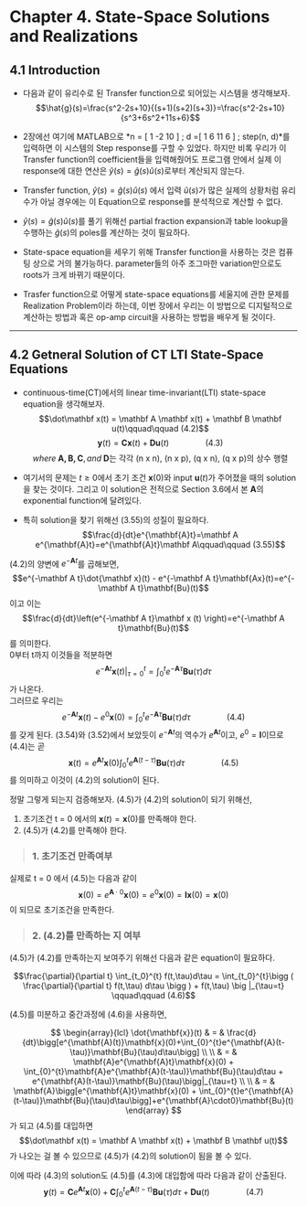 # Chapter 4. State-Space Solutions and Realizations

## 4.1 Introduction

- 다음과 같이 유리수로 된 Transfer function으로 되어있는 시스템을 생각해보자. 
$$\hat{g}(s)=\frac{s^2-2s+10}{(s+1)(s+2)(s+3)}=\frac{s^2-2s+10}{s^3+6s^2+11s+6}$$
- 2장에선 여기에 MATLAB으로 *n = [ 1 -2 10 ] ; d =[ 1 6 11 6 ] ; step(n, d)*를 입력하면 이 시스템의 Step response를 구할 수 있었다. 하지만 비록 우리가 이 Transfer function의 coefficient들을 입력해줬어도 프로그램 안에서 실제 이 response에 대한 연산은 $\hat{y}(s)=\hat{g}(s)\hat{u}(s)$로부터 계산되지 않는다.

- Transfer function, $\hat{y}(s)=\hat{g}(s)\hat{u}(s)$ 에서 입력 $\hat{u}(s)$가 많은 실제의 상황처럼 유리수가 아닐 경우에는 이 Equation으로 response를 분석적으로 계산할 수 없다.

- $\hat{y}(s)=\hat{g}(s)\hat{u}(s)$를 풀기 위해선 partial fraction expansion과 table lookup을 수행하는 $\hat{g}(s)$의 poles를 계산하는 것이 필요하다.

- State-space equation을 세우기 위해 Transfer function을 사용하는 것은 컴퓨팅 상으로 거의 불가능하다. parameter들의 아주 조그마한 variation만으로도 roots가 크게 바뀌기 때문이다. 

- Trasfer function으로 어떻게 state-space equations를 세울지에 관한 문제를 Realization Problem이라 하는데, 이번 장에서 우리는 이 방법으로 디지털적으로 계산하는 방법과 혹은 op-amp circuit을 사용하는 방법을 배우게 될 것이다.

---
## 4.2 Getneral Solution of CT LTI State-Space Equations

- continuous-time(CT)에서의 linear time-invariant(LTI) state-space equation을 생각해보자.
$$\dot\mathbf x(t) = \mathbf A \mathbf x(t) + \mathbf B \mathbf u(t)\qquad\qquad (4.2)$$
$$\mathbf y(t) = \mathbf C \mathbf x(t) + \mathbf D \mathbf u(t) \qquad\qquad (4.3)$$
$$where\; \mathbf{A, B, C}, and\; \mathbf {D} \text{는 각각 (n x n), (n x p), (q x n), (q x p)의 상수 행렬}$$

- 여기서의 문제는 $t\ge0$에서 초기 조건 $\mathbf x(0)$와 input $\mathbf u(t)$가  주어졌을 때의 solution을 찾는 것이다. 그리고 이 solution은 전적으로 Section 3.6에서 본 $\mathbf A$의 exponential function에 달려있다.

- 특히 solution을 찾기 위해선 (3.55)의 성질이 필요하다. 
$$\frac{d}{dt}e^{\mathbf{A}t}=\mathbf A e^{\mathbf{A}t}=e^{\mathbf{A}t}\mathbf A\qquad\qquad (3.55)$$
  

(4.2)의 양변에 $e^{-\mathbf A t}$를 곱해보면,
$$e^{-\mathbf A t}\dot{\mathbf x}(t) - e^{-\mathbf A t}\mathbf{Ax}(t)=e^{-\mathbf A t}\mathbf{Bu}(t)$$
이고 이는 
$$\frac{d}{dt}\left(e^{-\mathbf A t}\mathbf x (t) \right)=e^{-\mathbf A t}\mathbf{Bu}(t)$$
를 의미한다.  
0부터 t까지 이것들을 적분하면
$$e^{-\mathbf A t}\mathbf x (t)\bigg |_{\tau=0}^{t}=\int_{0}^{t}e^{-\mathbf{A}\tau}\mathbf{Bu}(\tau)d\tau$$
가 나온다.  
그러므로 우리는
$$e^{-\mathbf{A}t}\mathbf{x}(t)-e^0\mathbf{x}(0)=\int_{0}^{t}e^{-\mathbf{A}\tau}\mathbf{Bu}(\tau)d\tau \qquad\qquad (4.4)$$
를 갖게 된다.
(3.54)와 (3.52)에서 보았듯이 $e^{-\mathbf{A}t}$의 역수가 $e^{\mathbf{A}t}$이고, $e^0=\mathbf{I}$이므로 (4.4)는 곧
$$\mathbf{x}(t)= e^{\mathbf{A}t} \mathbf{x}(0) \int_{0}^{t}e^{\mathbf{A}(t-\tau)} \mathbf{Bu}(\tau) d\tau \qquad\qquad (4.5)$$
를 의미하고 이것이 (4.2)의 solution이 된다.

정말 그렇게 되는지 검증해보자.  (4.5)가 (4.2)의 solution이 되기 위해선,
1) 초기조건 t = 0 에서의 $\mathbf{x}(t)=\mathbf{x}(0)$를 만족해야 한다.
2) (4.5)가 (4.2)를 만족해야 한다.

>### 1. 초기조건 만족여부  

실제로 t = 0 에서 (4.5)는 다음과 같이
$$\mathbf{x}(0)=e^{\mathbf{A} \cdot 0}\mathbf{x}(0)=e^{0}\mathbf{x}(0)=\mathbf{I}\mathbf{x}(0)=\mathbf{x}(0)$$
이 되므로 초기조건을 만족한다.  

>### 2. (4.2)를 만족하는 지 여부  

(4.5)가 (4.2)를 만족하는지 보여주기 위해선 다음과 같은 equation이 필요하다.

$$\frac{\partial}{\partial t} \int_{t_0}^{t} f(t,\tau)d\tau = \int_{t_0}^{t}\bigg ( \frac{\partial}{\partial t} f(t,\tau) d\tau \bigg ) + f(t,\tau) \big |_{\tau=t} \qquad\qquad (4.6)$$

(4.5)를 미분하고 중간과정에 (4.6)을 사용하면,

$$
\begin{array}{lcl}
\dot{\mathbf{x}}(t) & = & \frac{d}{dt}\bigg[e^{\mathbf{A}(t)}\mathbf{x}(0)+\int_{0}^{t}e^{\mathbf{A}(t-\tau)}\mathbf{Bu}(\tau)d\tau\bigg] \\ \\
& = & \mathbf{A}e^{\mathbf{A}t}\mathbf{x}(0) + \int_{0}^{t}\mathbf{A}e^{\mathbf{A}(t-\tau)}\mathbf{Bu}(\tau)d\tau + e^{\mathbf{A}(t-\tau)}\mathbf{Bu}(\tau)\bigg|_{\tau=t} \\ \\
& = & \mathbf{A}\bigg[e^{\mathbf{A}t}\mathbf{x}(0) + \int_{0}^{t}e^{\mathbf{A}(t-\tau)}\mathbf{Bu}(\tau)d\tau\bigg]+e^{\mathbf{A}\cdot0}\mathbf{Bu}(t)
\end{array}
$$
가 되고 (4.5)를 대입하면
$$\dot\mathbf x(t) = \mathbf A \mathbf x(t) + \mathbf B \mathbf u(t)$$
가 나오는 걸 볼 수 있으므로 (4.5)가 (4.2)의 solution이 됨을 볼 수 있다.

이에 따라 (4.3)의 solution도 (4.5)를 (4.3)에 대입함에 따라 다음과 같이 산출된다.
$$\mathbf{y}(t)=\mathbf{C}e^{\mathbf{A}t}\mathbf{x}(0) + \mathbf{C}\int_{0}^{t}e^{\mathbf{A}(t-\tau)}\mathbf{Bu}(\tau)d\tau + \mathbf{Du}(t) \qquad\qquad (4.7)$$